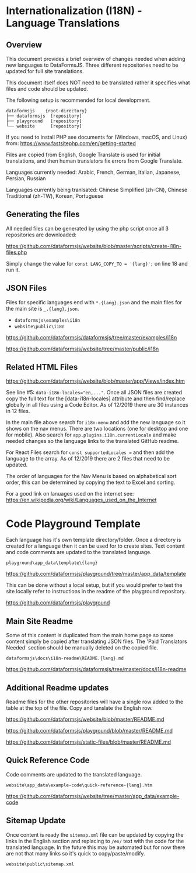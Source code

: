 # Internationalization (I18N) - Language Translations

## Overview

This document provides a brief overview of changes needed when adding new languages to DataFormsJS. Three different repositories need to be updated for full site translations.

This document itself does NOT need to be translated rather it specifies what files and code should be updated.

The following setup is recommended for local development.

~~~
dataformsjs    {root-directory}
├── dataformsjs  [repository]
├── playground   [repository]
└── website      [repository]
~~~

If you need to install PHP see documents for (Windows, macOS, and Linux) from: https://www.fastsitephp.com/en/getting-started

Files are copied from English, Google Translate is used for initial translations, and then human translators fix errors from Google Translate.

Languages currently needed: Arabic, French, German, Italian, Japanese, Persian, Russian

Languages currently being tranlsated: Chinese Simplified (zh-CN), Chinese Traditional (zh-TW), Korean, Portuguese

## Generating the files

All needed files can be generated by using the php script once all 3 repositories are downloaded:

https://github.com/dataformsjs/website/blob/master/scripts/create-i18n-files.php

Simply change the value for `const LANG_COPY_TO = '{lang}';` on line 18 and run it.

## JSON Files

Files for specific languages end with `*.{lang}.json` and the main files for the main site is `_.{lang}.json`.

* `dataformsjs\examples\i18n`
* `website\public\i18n`

https://github.com/dataformsjs/dataformsjs/tree/master/examples/i18n

https://github.com/dataformsjs/website/tree/master/public/i18n

## Related HTML Files

https://github.com/dataformsjs/website/blob/master/app/Views/index.htm

See line #5: `data-i18n-locales="en,..."`. Once all JSON files are created copy the full text for the [data-i18n-locales] attribute and then find/replace globally in all files using a Code Editor. As of 12/2019 there are 30 instances in 12 files.

In the main file above search for `i18n-menu` and add the new language so it shows on the nav menus. There are two locations (one for desktop and one for mobile). Also search for `app.plugins.i18n.currentLocale` and make needed changes so the language links to the translated GitHub readme.

For React Files search for `const supportedLocales =` and then add the language to the array. As of 12/2019 there are 2 files that need to be updated.

The order of languages for the Nav Menu is based on alphabetical sort order, this can be determined by copying the text to Excel and sorting.

For a good link on lanuages used on the internet see: https://en.wikipedia.org/wiki/Languages_used_on_the_Internet

# Code Playground Template

Each language has it's own template directory/folder. Once a directory is created for a language then it can be used for to create sites. Text content and code comments are updated to the translated language.

`playground\app_data\template\{lang}`

https://github.com/dataformsjs/playground/tree/master/app_data/template

This can be done without a local setup, but if you would prefer to test the site locally refer to instructions in the readme of the playground repository.

https://github.com/dataformsjs/playground

## Main Site Readme

Some of this content is duplicated from the main home page so some content simply be copied after translating JSON files. The 'Paid Translators Needed' section should be manually deleted on the copied file.

`dataformsjs\docs\i18n-readme\README.{lang}.md`

https://github.com/dataformsjs/dataformsjs/tree/master/docs/i18n-readme

## Additional Readme updates

Readme files for the other repositories will have a single row added to the table at the top of the file. Copy and tanslate the English row.

https://github.com/dataformsjs/website/blob/master/README.md

https://github.com/dataformsjs/playground/blob/master/README.md

https://github.com/dataformsjs/static-files/blob/master/README.md

## Quick Reference Code

Code comments are updated to the translated language.

`website\app_data\example-code\quick-reference-{lang}.htm`

https://github.com/dataformsjs/website/tree/master/app_data/example-code

## Sitemap Update

Once content is ready the `sitemap.xml` file can be updated by copying the links in the English section and replacing to `/en/` text with the code for the translated language. In the future this may be automated but for now there are not that many links so it's quick to copy/paste/modify.

`website\public\sitemap.xml`
